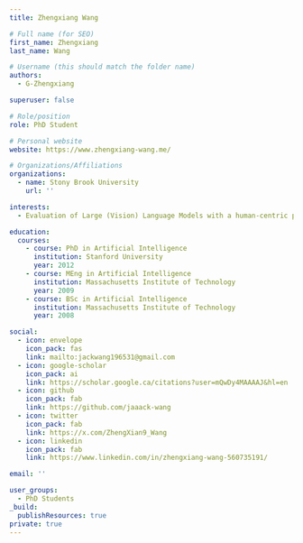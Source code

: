 ```yaml
---
title: Zhengxiang Wang

# Full name (for SEO)
first_name: Zhengxiang
last_name: Wang

# Username (this should match the folder name)
authors:
  - G-Zhengxiang

superuser: false

# Role/position
role: PhD Student

# Personal website
website: https://www.zhengxiang-wang.me/

# Organizations/Affiliations
organizations:
  - name: Stony Brook University
    url: ''

interests:
  - Evaluation of Large (Vision) Language Models with a human-centric perspective

education:
  courses:
    - course: PhD in Artificial Intelligence
      institution: Stanford University
      year: 2012
    - course: MEng in Artificial Intelligence
      institution: Massachusetts Institute of Technology
      year: 2009
    - course: BSc in Artificial Intelligence
      institution: Massachusetts Institute of Technology
      year: 2008

social:
  - icon: envelope
    icon_pack: fas
    link: mailto:jackwang196531@gmail.com
  - icon: google-scholar
    icon_pack: ai
    link: https://scholar.google.ca/citations?user=mQwDy4MAAAAJ&hl=en
  - icon: github
    icon_pack: fab
    link: https://github.com/jaaack-wang
  - icon: twitter
    icon_pack: fab
    link: https://x.com/ZhengXian9_Wang
  - icon: linkedin
    icon_pack: fab
    link: https://www.linkedin.com/in/zhengxiang-wang-560735191/

email: ''

user_groups:
  - PhD Students
_build:
  publishResources: true
private: true
---
```

